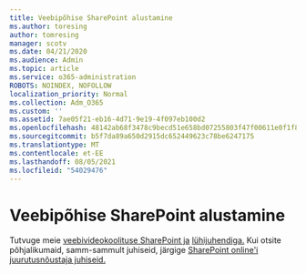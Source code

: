 ```yaml
---
title: Veebipõhise SharePoint alustamine
ms.author: toresing
author: tomresing
manager: scotv
ms.date: 04/21/2020
ms.audience: Admin
ms.topic: article
ms.service: o365-administration
ROBOTS: NOINDEX, NOFOLLOW
localization_priority: Normal
ms.collection: Adm_O365
ms.custom: ''
ms.assetid: 7ae05f21-eb16-4d71-9e19-4f097eb100d2
ms.openlocfilehash: 48142ab68f3478c9becd51e658bd07255803f47f00611e0f1f8ab1757fdc984d
ms.sourcegitcommit: b5f7da89a650d2915dc652449623c78be6247175
ms.translationtype: MT
ms.contentlocale: et-EE
ms.lasthandoff: 08/05/2021
ms.locfileid: "54029476"
---
```

# <a name="get-started-with-sharepoint-online"></a>Veebipõhise SharePoint alustamine

Tutvuge meie [veebivideokoolituse SharePoint ja](https://go.microsoft.com/fwlink/?linkid=866438) [lühijuhendiga.](https://go.microsoft.com/fwlink/?linkid=866437) Kui otsite põhjalikumaid, samm-sammult juhiseid, järgige [SharePoint online'i juurutusnõustaja juhiseid.](https://portal.office.com/onboarding/sharepointonline#/)
  

